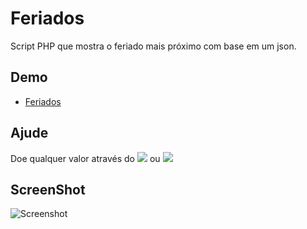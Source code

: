 # Feriados

Script PHP que mostra o feriado mais próximo com base em um json.

## Demo

- [Feriados](https://feriado.lucasbrum.net)

## Ajude

Doe qualquer valor através do <a href="https://pag.ae/bfxkQW"><img src="https://img.shields.io/badge/doe-pagseguro-green"></a> ou <a href="https://www.paypal.com/cgi-bin/webscr?cmd=_s-xclick&hosted_button_id=DWHJL387XNW96&source=url"><img src="https://img.shields.io/badge/doe-paypal-blue"></a>

## ScreenShot

![Screenshot][screenshot]

[screenshot]: https://gitlab.com/sistematico/feriados/raw/master/feriados.png "ScreenShot"